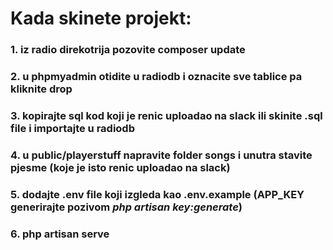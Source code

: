# Kada skinete projekt:

### 1. iz radio direkotrija pozovite composer update 
### 2. u phpmyadmin otidite u radiodb i oznacite sve tablice pa kliknite drop
### 3. kopirajte sql kod koji je renic uploadao na slack ili skinite .sql file i importajte u radiodb
### 4. u public/playerstuff napravite folder songs i unutra stavite pjesme (koje je isto renic uploadao na slack)
### 5. dodajte .env file koji izgleda kao .env.example  (APP_KEY generirajte pozivom  *php artisan key:generate*)
### 6. php artisan serve
